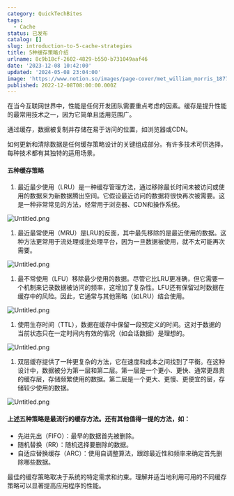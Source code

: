 ```yaml
---
category: QuickTechBites
tags:
  - Cache
status: 已发布
catalog: []
slug: introduction-to-5-cache-strategies
title: 5种缓存策略介绍
urlname: 8c9b18cf-2602-4829-b550-b731049aaf46
date: '2023-12-08 10:42:00'
updated: '2024-05-08 23:04:00'
image: 'https://www.notion.so/images/page-cover/met_william_morris_1877_willow.jpg'
published: 2022-12-08T08:00:00.000Z
---
```


在当今互联网世界中，性能是任何开发团队需要重点考虑的因素。缓存是提升性能的最常用技术之一，因为它简单且适用范围广。


通过缓存，数据被复制并存储在易于访问的位置，如浏览器或CDN。


如何更新和清除数据是任何缓存策略设计的关键组成部分。有许多技术可供选择，每种技术都有其独特的适用场景。


#### 五种缓存策略

1. 最近最少使用（LRU）是一种缓存管理方法，通过移除最长时间未被访问或使用的数据来为新数据腾出空间。它假设最近访问的数据将很快再次被需要。这是一种非常常见的方法，经常用于浏览器、CDN和操作系统。

![Untitled.png](https://prod-files-secure.s3.us-west-2.amazonaws.com/5d24fe63-e567-4804-86f9-9fdc62e13082/74494354-3dc7-4fc2-be3e-7e15913b3f24/Untitled.png?X-Amz-Algorithm=AWS4-HMAC-SHA256&X-Amz-Content-Sha256=UNSIGNED-PAYLOAD&X-Amz-Credential=ASIAZI2LB466RZE2AMDJ%2F20250214%2Fus-west-2%2Fs3%2Faws4_request&X-Amz-Date=20250214T213308Z&X-Amz-Expires=3600&X-Amz-Security-Token=IQoJb3JpZ2luX2VjEA0aCXVzLXdlc3QtMiJGMEQCIHPZGuwd1dCxnpo7LhlJHOFgBWVsD3TzDsPUxCH6W%2B1yAiALtIPK%2B6J%2B7j%2BVKYZ5Zh%2BeSSry8HvwZOEWaW7YXR3SBCr%2FAwg2EAAaDDYzNzQyMzE4MzgwNSIMRYaqwBqXlYKQcKZ7KtwDef1nGO%2BP6GVnxsc5GaDvxxVhspCzhkZC9mVbl0hz6VkJ6tp4loV3auGW%2FCrJz5U7N2ytNOBv%2BHt2BOsz5G4Lm0jZBul6DnR7KDBgE1krUeeehDugUnP4KqhRqo5wNTSiVZQdp9fxbY%2Fc4iLHPBc5Y%2Fcnr%2FMb5ZVN0sc6H3NO0ESCgxafWt%2BbuphUlaUmFU%2FHbFl%2BeOPbfLrTaTrmcl19w3oErHMM6tVj7XQVXADjvYI%2BcIY7LKe2zx6aIoj774mQiknl7e0nLIHkhGp3HmmXSTLWZxFSMTlIkxCE1y7tcFBdbA9i%2Fq8Q02J2CQACHWM%2BhtlWDFDMP3K3nFKt6AFt1tHDGAoyPvJ9I6tpMWLrXhFqAZUMiuTr7Ux5B41bG7q%2BUEYqhp%2BTwM%2F6p%2B24outo5TYMcrQBmI5qNjuCdhp%2BUHdTjjOyiKnK0%2FLyymYhlIaUTFkTaLglKcSH%2FHi4ivQ9nKQGsYDHDZ1V1zRP4D9ebjFdUeIQVKi6C54oTp1EehxULw7SUc8nfZYsvKaK7VMm7aAdnpyubOu6FcCb%2B%2FXpEqnt7UFt%2BG8f%2FhVFLOb6gp2WR0mDKdXcOfb48zTFDlq%2BtxgVFLtm0%2B48EuSvinCoCATqJ4oGKZ6%2Bj15itVgw9tC%2BvQY6pgG%2FHsiVTuBqjFt8zZXsG4LUQgxwX%2FRWJHVWH%2FBCPmunMyg0yYi%2Fk80hKwTG2UF1p2DNvv%2B0pEBE%2Bn9kVSB2yJdM4SChNi0f9wXmQUV6yHPXiwGIVHF%2FrquveCfQ%2BBkAZk%2FOzslHk9kalnUSlQsDJS9PGlagxz1TMQERlwbmjbzQjBGKkPLK7g1HETENLRLK01f6hZ%2FvlZhRHCVxOAvoQd5EhPqjgFP1&X-Amz-Signature=1284b59443e2da004d6e8c9fbd5de75b77b2d53bb9a410e751b4b9a219e32390&X-Amz-SignedHeaders=host&x-id=GetObject)

1. 最近最常使用（MRU）是LRU的反面，其中最先移除的是最近使用的数据。这种方法更常用于流处理或批处理平台，因为一旦数据被使用，就不太可能再次需要。

![Untitled.png](https://prod-files-secure.s3.us-west-2.amazonaws.com/5d24fe63-e567-4804-86f9-9fdc62e13082/9394e615-e149-4cd8-9a1b-e3c39cda8184/Untitled.png?X-Amz-Algorithm=AWS4-HMAC-SHA256&X-Amz-Content-Sha256=UNSIGNED-PAYLOAD&X-Amz-Credential=ASIAZI2LB466RZE2AMDJ%2F20250214%2Fus-west-2%2Fs3%2Faws4_request&X-Amz-Date=20250214T213308Z&X-Amz-Expires=3600&X-Amz-Security-Token=IQoJb3JpZ2luX2VjEA0aCXVzLXdlc3QtMiJGMEQCIHPZGuwd1dCxnpo7LhlJHOFgBWVsD3TzDsPUxCH6W%2B1yAiALtIPK%2B6J%2B7j%2BVKYZ5Zh%2BeSSry8HvwZOEWaW7YXR3SBCr%2FAwg2EAAaDDYzNzQyMzE4MzgwNSIMRYaqwBqXlYKQcKZ7KtwDef1nGO%2BP6GVnxsc5GaDvxxVhspCzhkZC9mVbl0hz6VkJ6tp4loV3auGW%2FCrJz5U7N2ytNOBv%2BHt2BOsz5G4Lm0jZBul6DnR7KDBgE1krUeeehDugUnP4KqhRqo5wNTSiVZQdp9fxbY%2Fc4iLHPBc5Y%2Fcnr%2FMb5ZVN0sc6H3NO0ESCgxafWt%2BbuphUlaUmFU%2FHbFl%2BeOPbfLrTaTrmcl19w3oErHMM6tVj7XQVXADjvYI%2BcIY7LKe2zx6aIoj774mQiknl7e0nLIHkhGp3HmmXSTLWZxFSMTlIkxCE1y7tcFBdbA9i%2Fq8Q02J2CQACHWM%2BhtlWDFDMP3K3nFKt6AFt1tHDGAoyPvJ9I6tpMWLrXhFqAZUMiuTr7Ux5B41bG7q%2BUEYqhp%2BTwM%2F6p%2B24outo5TYMcrQBmI5qNjuCdhp%2BUHdTjjOyiKnK0%2FLyymYhlIaUTFkTaLglKcSH%2FHi4ivQ9nKQGsYDHDZ1V1zRP4D9ebjFdUeIQVKi6C54oTp1EehxULw7SUc8nfZYsvKaK7VMm7aAdnpyubOu6FcCb%2B%2FXpEqnt7UFt%2BG8f%2FhVFLOb6gp2WR0mDKdXcOfb48zTFDlq%2BtxgVFLtm0%2B48EuSvinCoCATqJ4oGKZ6%2Bj15itVgw9tC%2BvQY6pgG%2FHsiVTuBqjFt8zZXsG4LUQgxwX%2FRWJHVWH%2FBCPmunMyg0yYi%2Fk80hKwTG2UF1p2DNvv%2B0pEBE%2Bn9kVSB2yJdM4SChNi0f9wXmQUV6yHPXiwGIVHF%2FrquveCfQ%2BBkAZk%2FOzslHk9kalnUSlQsDJS9PGlagxz1TMQERlwbmjbzQjBGKkPLK7g1HETENLRLK01f6hZ%2FvlZhRHCVxOAvoQd5EhPqjgFP1&X-Amz-Signature=e6106f4bcf09318921daffd1f363b85d60bd7d5d39f75da2d99b0a0215ed65eb&X-Amz-SignedHeaders=host&x-id=GetObject)

1. 最不常使用（LFU）移除最少使用的数据。尽管它比LRU更准确，但它需要一个机制来记录数据被访问的频率，这增加了复杂性。LFU还有保留过时数据在缓存中的风险。因此，它通常与其他策略（如LRU）结合使用。

![Untitled.png](https://prod-files-secure.s3.us-west-2.amazonaws.com/5d24fe63-e567-4804-86f9-9fdc62e13082/ff489bb8-941e-4617-b208-e17020ed7ada/Untitled.png?X-Amz-Algorithm=AWS4-HMAC-SHA256&X-Amz-Content-Sha256=UNSIGNED-PAYLOAD&X-Amz-Credential=ASIAZI2LB466RZE2AMDJ%2F20250214%2Fus-west-2%2Fs3%2Faws4_request&X-Amz-Date=20250214T213308Z&X-Amz-Expires=3600&X-Amz-Security-Token=IQoJb3JpZ2luX2VjEA0aCXVzLXdlc3QtMiJGMEQCIHPZGuwd1dCxnpo7LhlJHOFgBWVsD3TzDsPUxCH6W%2B1yAiALtIPK%2B6J%2B7j%2BVKYZ5Zh%2BeSSry8HvwZOEWaW7YXR3SBCr%2FAwg2EAAaDDYzNzQyMzE4MzgwNSIMRYaqwBqXlYKQcKZ7KtwDef1nGO%2BP6GVnxsc5GaDvxxVhspCzhkZC9mVbl0hz6VkJ6tp4loV3auGW%2FCrJz5U7N2ytNOBv%2BHt2BOsz5G4Lm0jZBul6DnR7KDBgE1krUeeehDugUnP4KqhRqo5wNTSiVZQdp9fxbY%2Fc4iLHPBc5Y%2Fcnr%2FMb5ZVN0sc6H3NO0ESCgxafWt%2BbuphUlaUmFU%2FHbFl%2BeOPbfLrTaTrmcl19w3oErHMM6tVj7XQVXADjvYI%2BcIY7LKe2zx6aIoj774mQiknl7e0nLIHkhGp3HmmXSTLWZxFSMTlIkxCE1y7tcFBdbA9i%2Fq8Q02J2CQACHWM%2BhtlWDFDMP3K3nFKt6AFt1tHDGAoyPvJ9I6tpMWLrXhFqAZUMiuTr7Ux5B41bG7q%2BUEYqhp%2BTwM%2F6p%2B24outo5TYMcrQBmI5qNjuCdhp%2BUHdTjjOyiKnK0%2FLyymYhlIaUTFkTaLglKcSH%2FHi4ivQ9nKQGsYDHDZ1V1zRP4D9ebjFdUeIQVKi6C54oTp1EehxULw7SUc8nfZYsvKaK7VMm7aAdnpyubOu6FcCb%2B%2FXpEqnt7UFt%2BG8f%2FhVFLOb6gp2WR0mDKdXcOfb48zTFDlq%2BtxgVFLtm0%2B48EuSvinCoCATqJ4oGKZ6%2Bj15itVgw9tC%2BvQY6pgG%2FHsiVTuBqjFt8zZXsG4LUQgxwX%2FRWJHVWH%2FBCPmunMyg0yYi%2Fk80hKwTG2UF1p2DNvv%2B0pEBE%2Bn9kVSB2yJdM4SChNi0f9wXmQUV6yHPXiwGIVHF%2FrquveCfQ%2BBkAZk%2FOzslHk9kalnUSlQsDJS9PGlagxz1TMQERlwbmjbzQjBGKkPLK7g1HETENLRLK01f6hZ%2FvlZhRHCVxOAvoQd5EhPqjgFP1&X-Amz-Signature=80d7c085cd54de7ca1abc8f6ca63a1642f7deb07c45c542725b22b9c03522d31&X-Amz-SignedHeaders=host&x-id=GetObject)

1. 使用生存时间（TTL），数据在缓存中保留一段预定义的时间。这对于数据的当前状态只在一定时间内有效的情况（如会话数据）是理想的。

![Untitled.png](https://prod-files-secure.s3.us-west-2.amazonaws.com/5d24fe63-e567-4804-86f9-9fdc62e13082/480ed8d3-f3c7-4a40-a9c6-4ca2e915c139/Untitled.png?X-Amz-Algorithm=AWS4-HMAC-SHA256&X-Amz-Content-Sha256=UNSIGNED-PAYLOAD&X-Amz-Credential=ASIAZI2LB466RZE2AMDJ%2F20250214%2Fus-west-2%2Fs3%2Faws4_request&X-Amz-Date=20250214T213308Z&X-Amz-Expires=3600&X-Amz-Security-Token=IQoJb3JpZ2luX2VjEA0aCXVzLXdlc3QtMiJGMEQCIHPZGuwd1dCxnpo7LhlJHOFgBWVsD3TzDsPUxCH6W%2B1yAiALtIPK%2B6J%2B7j%2BVKYZ5Zh%2BeSSry8HvwZOEWaW7YXR3SBCr%2FAwg2EAAaDDYzNzQyMzE4MzgwNSIMRYaqwBqXlYKQcKZ7KtwDef1nGO%2BP6GVnxsc5GaDvxxVhspCzhkZC9mVbl0hz6VkJ6tp4loV3auGW%2FCrJz5U7N2ytNOBv%2BHt2BOsz5G4Lm0jZBul6DnR7KDBgE1krUeeehDugUnP4KqhRqo5wNTSiVZQdp9fxbY%2Fc4iLHPBc5Y%2Fcnr%2FMb5ZVN0sc6H3NO0ESCgxafWt%2BbuphUlaUmFU%2FHbFl%2BeOPbfLrTaTrmcl19w3oErHMM6tVj7XQVXADjvYI%2BcIY7LKe2zx6aIoj774mQiknl7e0nLIHkhGp3HmmXSTLWZxFSMTlIkxCE1y7tcFBdbA9i%2Fq8Q02J2CQACHWM%2BhtlWDFDMP3K3nFKt6AFt1tHDGAoyPvJ9I6tpMWLrXhFqAZUMiuTr7Ux5B41bG7q%2BUEYqhp%2BTwM%2F6p%2B24outo5TYMcrQBmI5qNjuCdhp%2BUHdTjjOyiKnK0%2FLyymYhlIaUTFkTaLglKcSH%2FHi4ivQ9nKQGsYDHDZ1V1zRP4D9ebjFdUeIQVKi6C54oTp1EehxULw7SUc8nfZYsvKaK7VMm7aAdnpyubOu6FcCb%2B%2FXpEqnt7UFt%2BG8f%2FhVFLOb6gp2WR0mDKdXcOfb48zTFDlq%2BtxgVFLtm0%2B48EuSvinCoCATqJ4oGKZ6%2Bj15itVgw9tC%2BvQY6pgG%2FHsiVTuBqjFt8zZXsG4LUQgxwX%2FRWJHVWH%2FBCPmunMyg0yYi%2Fk80hKwTG2UF1p2DNvv%2B0pEBE%2Bn9kVSB2yJdM4SChNi0f9wXmQUV6yHPXiwGIVHF%2FrquveCfQ%2BBkAZk%2FOzslHk9kalnUSlQsDJS9PGlagxz1TMQERlwbmjbzQjBGKkPLK7g1HETENLRLK01f6hZ%2FvlZhRHCVxOAvoQd5EhPqjgFP1&X-Amz-Signature=d7825b9e034154ae46c924c6fd644cd820460883af9ba42f2660c743462b8d96&X-Amz-SignedHeaders=host&x-id=GetObject)

1. 双层缓存提供了一种更复杂的方法，它在速度和成本之间找到了平衡。在这种设计中，数据被分为第一层和第二层。第一层是一个更小、更快、通常更昂贵的缓存层，存储频繁使用的数据。第二层是一个更大、更慢、更便宜的层，存储较少使用的数据。

![Untitled.png](https://prod-files-secure.s3.us-west-2.amazonaws.com/5d24fe63-e567-4804-86f9-9fdc62e13082/35e68090-275d-4707-9e9a-ce86f000e9eb/Untitled.png?X-Amz-Algorithm=AWS4-HMAC-SHA256&X-Amz-Content-Sha256=UNSIGNED-PAYLOAD&X-Amz-Credential=ASIAZI2LB466RZE2AMDJ%2F20250214%2Fus-west-2%2Fs3%2Faws4_request&X-Amz-Date=20250214T213308Z&X-Amz-Expires=3600&X-Amz-Security-Token=IQoJb3JpZ2luX2VjEA0aCXVzLXdlc3QtMiJGMEQCIHPZGuwd1dCxnpo7LhlJHOFgBWVsD3TzDsPUxCH6W%2B1yAiALtIPK%2B6J%2B7j%2BVKYZ5Zh%2BeSSry8HvwZOEWaW7YXR3SBCr%2FAwg2EAAaDDYzNzQyMzE4MzgwNSIMRYaqwBqXlYKQcKZ7KtwDef1nGO%2BP6GVnxsc5GaDvxxVhspCzhkZC9mVbl0hz6VkJ6tp4loV3auGW%2FCrJz5U7N2ytNOBv%2BHt2BOsz5G4Lm0jZBul6DnR7KDBgE1krUeeehDugUnP4KqhRqo5wNTSiVZQdp9fxbY%2Fc4iLHPBc5Y%2Fcnr%2FMb5ZVN0sc6H3NO0ESCgxafWt%2BbuphUlaUmFU%2FHbFl%2BeOPbfLrTaTrmcl19w3oErHMM6tVj7XQVXADjvYI%2BcIY7LKe2zx6aIoj774mQiknl7e0nLIHkhGp3HmmXSTLWZxFSMTlIkxCE1y7tcFBdbA9i%2Fq8Q02J2CQACHWM%2BhtlWDFDMP3K3nFKt6AFt1tHDGAoyPvJ9I6tpMWLrXhFqAZUMiuTr7Ux5B41bG7q%2BUEYqhp%2BTwM%2F6p%2B24outo5TYMcrQBmI5qNjuCdhp%2BUHdTjjOyiKnK0%2FLyymYhlIaUTFkTaLglKcSH%2FHi4ivQ9nKQGsYDHDZ1V1zRP4D9ebjFdUeIQVKi6C54oTp1EehxULw7SUc8nfZYsvKaK7VMm7aAdnpyubOu6FcCb%2B%2FXpEqnt7UFt%2BG8f%2FhVFLOb6gp2WR0mDKdXcOfb48zTFDlq%2BtxgVFLtm0%2B48EuSvinCoCATqJ4oGKZ6%2Bj15itVgw9tC%2BvQY6pgG%2FHsiVTuBqjFt8zZXsG4LUQgxwX%2FRWJHVWH%2FBCPmunMyg0yYi%2Fk80hKwTG2UF1p2DNvv%2B0pEBE%2Bn9kVSB2yJdM4SChNi0f9wXmQUV6yHPXiwGIVHF%2FrquveCfQ%2BBkAZk%2FOzslHk9kalnUSlQsDJS9PGlagxz1TMQERlwbmjbzQjBGKkPLK7g1HETENLRLK01f6hZ%2FvlZhRHCVxOAvoQd5EhPqjgFP1&X-Amz-Signature=f1bc6c530d9272e33a8a57c241f53b048a1d8ed0001379fcb4044a3c16fdc448&X-Amz-SignedHeaders=host&x-id=GetObject)


#### 上述五种策略是最流行的缓存方法。还有其他值得一提的方法，如：

- 先进先出（FIFO）：最早的数据首先被删除。
- 随机替换（RR）：随机选择要删除的数据。
- 自适应替换缓存（ARC）：使用自调整算法，跟踪最近性和频率来确定首先删除哪些数据。

最佳的缓存策略取决于系统的特定需求和约束。理解并适当地利用可用的不同缓存策略可以显著提高应用程序的性能。

